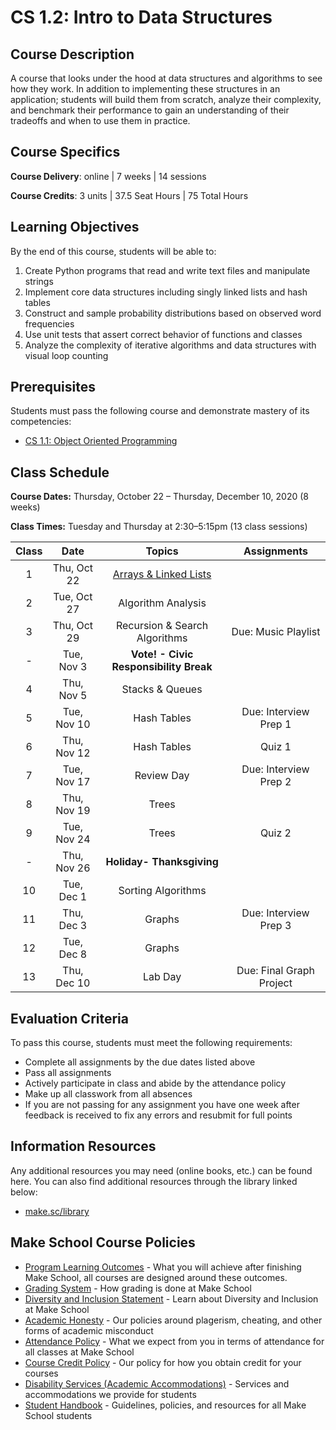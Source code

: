 # CS 1.2: Intro to Data Structures

## Course Description

A course that looks under the hood at data structures and algorithms to see how they work. In addition to implementing these structures in an application; students will build them from scratch, analyze their complexity, and benchmark their performance to gain an understanding of their tradeoffs and when to use them in practice.

## Course Specifics

**Course Delivery**: online | 7 weeks | 14 sessions

**Course Credits**: 3 units | 37.5 Seat Hours | 75 Total Hours

## Learning Objectives

By the end of this course, students will be able to:
1.   Create Python programs that read and write text files and manipulate strings
2.   Implement core data structures including singly linked lists and hash tables
4.   Construct and sample probability distributions based on observed word frequencies
6.   Use unit tests that assert correct behavior of functions and classes
7.   Analyze the complexity of iterative algorithms and data structures with visual loop counting

## Prerequisites

Students must pass the following course and demonstrate mastery of its competencies:

-  [CS 1.1: Object Oriented Programming](https://make.sc/cs11)

## Class Schedule

**Course Dates:** Thursday, October 22 – Thursday, December 10, 2020 (8 weeks)

**Class Times:** Tuesday and Thursday at 2:30–5:15pm (13 class sessions)

| Class |          Date          |                 Topics                  | Assignments | 
|:-----:|:----------------------:|:---------------------------------------:|:--------:|
|  1 |  Thu, Oct 22               | [Arrays & Linked Lists] |
|  2 |  Tue, Oct 27               | Algorithm Analysis | 
|  3 |  Thu, Oct 29               | Recursion & Search Algorithms | Due: Music Playlist
|  - |  Tue, Nov 3              | **Vote! - Civic Responsibility Break** |
|  4 |  Thu, Nov 5               | Stacks & Queues| 
|  5 |  Tue, Nov 10               | Hash Tables | Due: Interview Prep 1 
|  6 |  Thu, Nov 12               | Hash Tables | Quiz 1
|  7 |  Tue, Nov 17              | Review Day | Due: Interview Prep 2
|  8 |  Thu, Nov 19              | Trees | 
|  9 |  Tue, Nov 24              | Trees | Quiz 2
|  - |  Thu, Nov 26               | **Holiday- Thanksgiving** |
| 10 |  Tue, Dec 1              | Sorting Algorithms | 
| 11 |  Thu, Dec 3              | Graphs | Due: Interview Prep 3
| 12 |  Tue, Dec 8              | Graphs | 
| 13 |  Thu, Dec 10                | Lab Day | Due: Final Graph Project

[Arrays & Linked Lists]:https://docs.google.com/presentation/d/1166gIzsOn-fMl8UT2US6OCmYX3Z9XNP1Z0rjjKgzrhg/edit#slide=id.g7db18ff8bb_0_63



## Evaluation Criteria

To pass this course, students must meet the following requirements:
- Complete all assignments by the due dates listed above
- Pass all assignments
- Actively participate in class and abide by the attendance policy
- Make up all classwork from all absences
- If you are not passing for any assignment you have one week after feedback is received to fix any errors and resubmit for full points

##  Information Resources

Any additional resources you may need (online books, etc.) can be found here. You can also find additional resources through the library linked below:

- [make.sc/library](http://make.sc/library)

## Make School Course Policies

- [Program Learning Outcomes](https://make.sc/program-learning-outcomes) - What you will achieve after finishing Make School, all courses are designed around these outcomes.
- [Grading System](https://make.sc/grading-system) - How grading is done at Make School
- [Diversity and Inclusion Statement](https://make.sc/diversity-and-inclusion-statement) - Learn about Diversity and Inclusion at Make School
- [Academic Honesty](https://make.sc/academic-honesty-policy) - Our policies around plagerism, cheating, and other forms of academic misconduct 
- [Attendance Policy](https://make.sc/attendance-policy) - What we expect from you in terms of attendance for all classes at Make School
- [Course Credit Policy](https://make.sc/course-credit-policy) - Our policy for how you obtain credit for your courses
- [Disability Services (Academic Accommodations)](https://make.sc/disability-services) - Services and accommodations we provide for students
- [Student Handbook](https://make.sc/student-handbook) - Guidelines, policies, and resources for all Make School students

